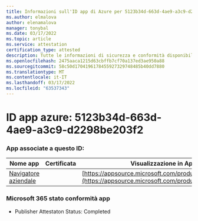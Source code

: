 ```yaml
---
title: Informazioni sull'ID app di Azure per 5123b34d-663d-4ae9-a3c9-d2298be203f2
ms.author: elmalova
author: elenamalova
manager: tonybal
ms.date: 03/17/2022
ms.topic: article
ms.service: attestation
certification_type: attested
description: Tutte le informazioni di sicurezza e conformità disponibili per 5123b34d-663d-4ae9-a3c9-d2298be203f2.
ms.openlocfilehash: 2475aaca1215d63cbffb7cf70a137ed3ae950a88
ms.sourcegitcommit: 58c50d1704196178455927329748485b40dd7880
ms.translationtype: MT
ms.contentlocale: it-IT
ms.lasthandoff: 03/17/2022
ms.locfileid: "63537343"
---
```

# <a name="azure-app-id-5123b34d-663d-4ae9-a3c9-d2298be203f2"></a>ID app azure: 5123b34d-663d-4ae9-a3c9-d2298be203f2


### <a name="apps-associated-with-this-id"></a>App associate a questo ID:
| **Nome app** | **Certificata** | **Visualizzazione in AppSource** |
|--------------|---------------|-----------------------|
| [Navigatore aziendale](../forward/WA200003365.md) |  | [https://appsource.microsoft.com/product/office/WA200003365](https://appsource.microsoft.com/product/office/WA200003365) |

### <a name="microsoft-365-app-compliance-status"></a>Microsoft 365 stato conformità app
- Publisher Attestaton Status: Completed
